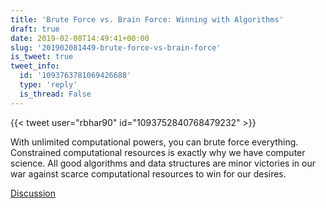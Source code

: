 ```yaml
---
title: 'Brute Force vs. Brain Force: Winning with Algorithms'
draft: true
date: 2019-02-08T14:49:41+00:00
slug: '201902081449-brute-force-vs-brain-force'
is_tweet: true
tweet_info:
  id: '1093763781069426688'
  type: 'reply'
  is_thread: False
---
```




{{< tweet user="rbhar90" id="1093752840768479232" >}}

With unlimited computational powers, you can brute force everything. Constrained computational resources is exactly why we have computer science. All good algorithms and data structures are minor victories in our war against scarce computational resources to win for our desires.

[Discussion](https://x.com/sytelus/status/1093763781069426688)
